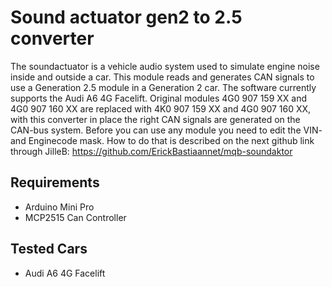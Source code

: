 # Sound actuator gen2 to 2.5 converter
 
The soundactuator is a vehicle audio system used to simulate engine noise inside and outside a car. This module reads and generates CAN signals to use a Generation 2.5 module in
a Generation 2 car. The software currently supports the Audi A6 4G Facelift. Original modules 4G0 907 159 XX and 4G0 907 160 XX are replaced with 4K0 907 159 XX and 4G0 907 160
XX, with this converter in place the right CAN signals are generated on the CAN-bus system. Before you can use any module you need to edit the VIN- and Enginecode mask. How to do
that is described on the next github link through JilleB:
https://github.com/ErickBastiaannet/mqb-soundaktor

## Requirements
- Arduino Mini Pro
- MCP2515 Can Controller


## Tested Cars
- Audi A6 4G Facelift
